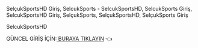 SelçukSportsHD Giriş, SelcukSports - SelcukSportsHD, SelcukSports Giriş, SelcukSportsHD Giriş, SelçukSports, SelçukSportsHD, SelçukSports Giriş

SelcukSportsHD

GÜNCEL GİRİŞ İÇİN:<a href="https://new.c.mi.com/global/post/1681804/Selcuksportshd_Justin_tv_Canl%C4%B1_ma%C3%A7_izle_Taraftar"> BURAYA TIKLAYIN</a> 👈
